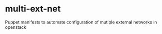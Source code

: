 # multi-ext-net
Puppet manifests to automate configuration of mutiple external networks in openstack

